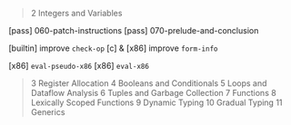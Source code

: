 > 2 Integers and Variables

[pass] 060-patch-instructions
[pass] 070-prelude-and-conclusion

[builtin] improve `check-op`
[c] & [x86] improve `form-info`

[x86] `eval-pseudo-x86`
[x86] `eval-x86`

> 3 Register Allocation
> 4 Booleans and Conditionals
> 5 Loops and Dataflow Analysis
> 6 Tuples and Garbage Collection
> 7 Functions
> 8 Lexically Scoped Functions
> 9 Dynamic Typing
> 10 Gradual Typing
> 11 Generics
